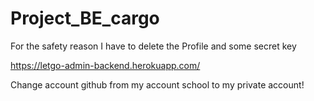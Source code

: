 # Project_BE_cargo
For the safety reason I have to delete the Profile and some secret key 

https://letgo-admin-backend.herokuapp.com/

Change account github from my account school to my private account!
